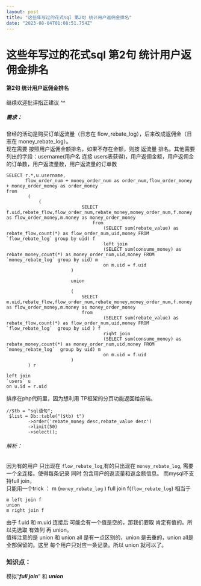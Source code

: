 ```yaml
---
layout: post
title: "这些年写过的花式sql 第2句 统计用户返佣金排名"
date: "2023-08-04T01:08:51.754Z"
---
```

这些年写过的花式sql 第2句 统计用户返佣金排名
=========================

#### 第2句 统计用户返佣金排名

继续欢迎批评指正建议 ^^

##### 需求：

曾经的活动是购买订单返流量（日志在 flow\_rebate\_log），后来改成返佣金（日志在 money\_rebate\_log）。  
现在需要 按照用户返佣金额排名，如果不存在金额，则按 返流量 排名。其他需要列出的字段：username(用户名 连接 users表获得)，用户返佣金额，用户返佣金的订单数，用户返流量数，用户返流量的订单数

    SELECT r.*,u.username,
           flow_order_num + money_order_num as order_num,flow_order_money + money_order_money as order_money
    from
            (
                (
    							SELECT f.uid,rebate_flow,flow_order_num,rebate_money,money_order_num,f.money as flow_order_money,m.money as money_order_money
    								from
    									(SELECT sum(rebate_value) as rebate_flow,count(*) as flow_order_num,uid,money FROM `flow_rebate_log` group by uid) f
    									left join
    									(SELECT sum(consume_money) as rebate_money,count(*) as money_order_num,uid,money FROM `money_rebate_log` group by uid) m 
    									on m.uid = f.uid
    						)
    								
    						union
    
    						(
    							SELECT m.uid,rebate_flow,flow_order_num,rebate_money,money_order_num,f.money as flow_order_money,m.money as money_order_money
    							from
    									(SELECT sum(rebate_value) as rebate_flow,count(*) as flow_order_num,uid,money FROM `flow_rebate_log`  group by uid ) f  
    									right join
    									(SELECT sum(consume_money) as rebate_money,count(*) as money_order_num,uid,money FROM `money_rebate_log`  group by uid) m 
    									on m.uid = f.uid
    						)
            ) r
    
    left join 
    `users` u
    on u.id = r.uid
    

排序在php代码里，因为想利用 TP框架的分页功能返回给前端。

    //$tb = "sql语句";
     $list = Db::table("($tb) t")
            ->order('rebate_money desc,rebate_value desc')
            ->limit(50)
            ->select();
    

###### 解析：

因为有的用户 只出现在 `flow_rebate_log`,有的只出现在 `money_rebate_log`, 需要一个全连接。使得每条记录 同时 包含用户的返流量和返金额信息。 而mysql不支持full join，  
只能用一个trick ： m (`money_rebate_log` ) full join f(`flow_rebate_log`) 相当于

    m left join f
    union
    m right join f
    

由于 f.uid 和 m.uid 连接后 可能会有一个值是空的，那我们要取 肯定有值的。所以先选取 有效列 再 union。  
值得注意的是 union 和 union all 是有一点区别的，union 是去重的，union all是全部保留的。这里 每个用户只对应一条记录。所以 union 就可以了。

### 知识点：

模拟“_**full join**_” 和 _**union**_